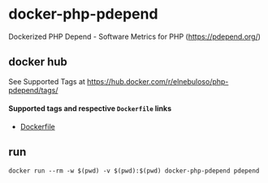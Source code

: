 # docker-php-pdepend

Dockerized PHP Depend - Software Metrics for PHP (https://pdepend.org/)

## docker hub

See Supported Tags at https://hub.docker.com/r/elnebuloso/php-pdepend/tags/

#### Supported tags and respective `Dockerfile` links

- [Dockerfile](https://github.com/elnebuloso/docker-php-pdepend/blob/master/Dockerfile)

## run

```
docker run --rm -w $(pwd) -v $(pwd):$(pwd) docker-php-pdepend pdepend
```